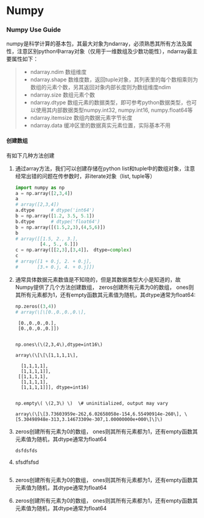 # Numpy

### Numpy Use Guide

numpy是科学计算的基本包，其最大对象为ndarray，必须熟悉其所有方法及属性，注意区别python中array对象（仅用于一维数组及少数功能性），ndarray最主要属性如下：

> * ndarray.ndim  数组维度
> * ndarray.shape 数维度数，返回tuple对象，其列表里的每个数相乘则为数组的元素个数，另其返回对象内部长度则为数组维度ndim
> * ndarray.size    数组元素个数
> * ndarray.dtype  数组元素的数据类型，即可参考python数据类型，也可以使用其内部数据类型numpy.int32, numpy.int16, numpy.float64等
> * ndarray.itemsize     数组内数据元素字节长度
> * ndarray.data   缓冲区里的数据真实元素位置，实际基本不用

#### 创建数组

有如下几种方法创建

1. 通过array方法，我们可以创建存储在python list和tuple中的数组对象，注意经常出错的问题在传参数时，非iterate对象（list, tuple等）

   ```py
   import numpy as np  
   a = np.array([2,3,4])   
   a  
   # array([2,3,4])  
   a.dtype      # dtype('int64')  
   b = np.array([1.2, 3.5, 5.1])  
   b.dtype      # dtype('float64')  
   b = np.array([(1.5,2,3),(4,5,6)])  
   b
   # array([[1.5, 2., 3.],  
            [4., 5., 6.]])
   c = np.array([[2,3],[3,4]]， dtype=complex)
   c  
   # array([1 + 0.j, 2. + 0.j],  
   #       [3.+ 0.j, 4. + 0.j]])
   ```

2. 通常具体数据元素数值是不知晓的，但是其数据类型大小是知道的，故Numpy提供了几个方法创建数组， zeros创建所有元素为0的数组， ones则其所有元素都为1，还有empty函数其元素值为随机，其dtype通常为float64:

    ```py  
    np.zeros((3,4))
   # array(\[\[0.,0.,0.,0.\],

   ```
        [0.,0.,0.,0.],
        [0.,0.,0.,0.]])
   ```

   np.ones\(\(2,3,4\),dtype=int16\)

   array\(\[\[\[1,1,1,1\],

   ```
         [1,1,1,1],
         [1,1,1,1]],
        [[1,1,1,1],
         [1,1,1,1],
         [1,1,1,1]]], dtype=int16)
   ```

   np.empty\( \(2,3\) \)  \# uninitialized, output may vary

   array\(\[\[3.73603959e-262,6.02658058e-154,6.55490914e-260\], \[5.30498948e-313,3.14673309e-307,1.00000000e+000\]\]\)

3. zeros创建所有元素为0的数组， ones则其所有元素都为1，还有empty函数其元素值为随机，其dtype通常为float64

   ```py
   dsfdsfds
   ```

4. sfsdfsfsd

   ```py

   ```

5. zeros创建所有元素为0的数组， ones则其所有元素都为1，还有empty函数其元素值为随机，其dtype通常为float64

6. zeros创建所有元素为0的数组， ones则其所有元素都为1，还有empty函数其元素值为随机，其dtype通常为float64



